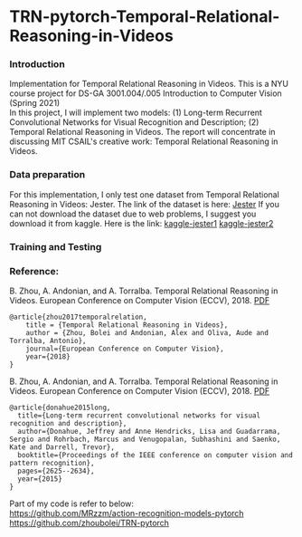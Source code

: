 # TRN-pytorch-Temporal-Relational-Reasoning-in-Videos
### Introduction  
Implementation for Temporal Relational Reasoning in Videos. This is a NYU course project for DS-GA 3001.004/.005 Introduction to Computer Vision (Spring 2021)  
In this project, I will implement two models: (1) Long-term Recurrent Convolutional Networks for Visual Recognition and Description; (2) Temporal Relational Reasoning in Videos. The report will concentrate in discussing MIT CSAIL's creative work: Temporal Relational Reasoning in Videos.  


### Data preparation  

For this implementation, I only test one dataset from Temporal Relational Reasoning in Videos: Jester. The link of the dataset is here:  [Jester](https://20bn.com/datasets/jester) If you can not download the dataset due to web problems, I suggest you download it from kaggle. Here is the link: [kaggle-jester1](https://www.kaggle.com/zhaochengdu1998/jester1) [kaggle-jester2](https://www.kaggle.com/zhaochengdu1998/jester2)  

### Training and Testing

### Reference:
B. Zhou, A. Andonian, and A. Torralba. Temporal Relational Reasoning in Videos. European Conference on Computer Vision (ECCV), 2018. [PDF](https://arxiv.org/pdf/1711.08496.pdf)
```
@article{zhou2017temporalrelation,
    title = {Temporal Relational Reasoning in Videos},
    author = {Zhou, Bolei and Andonian, Alex and Oliva, Aude and Torralba, Antonio},
    journal={European Conference on Computer Vision},
    year={2018}
}
```  
B. Zhou, A. Andonian, and A. Torralba. Temporal Relational Reasoning in Videos. European Conference on Computer Vision (ECCV), 2018. [PDF](https://arxiv.org/pdf/1711.08496.pdf)
```
@article{donahue2015long,
  title={Long-term recurrent convolutional networks for visual recognition and description},
  author={Donahue, Jeffrey and Anne Hendricks, Lisa and Guadarrama, Sergio and Rohrbach, Marcus and Venugopalan, Subhashini and Saenko, Kate and Darrell, Trevor},
  booktitle={Proceedings of the IEEE conference on computer vision and pattern recognition},
  pages={2625--2634},
  year={2015}
}
``` 
Part of my code is refer to below:  
https://github.com/MRzzm/action-recognition-models-pytorch  
https://github.com/zhoubolei/TRN-pytorch  


